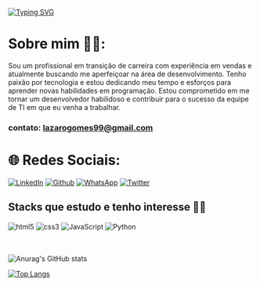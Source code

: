 [![Typing SVG](https://readme-typing-svg.herokuapp.com/?color=696969&size=35&center=true&vCenter=true&width=1000&lines=Olá,+Meu+nome+é+Lázaro+Gomes.;+:%29)](https://git.io/typing-svg)

# Sobre mim 🧑‍💻: 
Sou um profissional em transição de carreira com experiência em vendas e atualmente buscando me aperfeiçoar na área de desenvolvimento. Tenho paixão por tecnologia e estou dedicando meu tempo e esforços para aprender novas habilidades em programação. Estou comprometido em me tornar um desenvolvedor habilidoso e contribuir para o sucesso da equipe de TI em que eu venha a trabalhar.
### contato: lazarogomes99@gmail.com


# 🌐 Redes Sociais: 
[![LinkedIn](https://img.shields.io/badge/LinkedIn-0077B5?style=for-the-badge&logo=linkedin&logoColor=white)](https://www.linkedin.com/in/lazaro-g/)
[![Github](https://img.shields.io/badge/GitHub-100000?style=for-the-badge&logo=github&logoColor=white)](https://github.com/lazarogomes99)
[![WhatsApp](https://img.shields.io/badge/WhatsApp-25D366?style=for-the-badge&logo=whatsapp&logoColor=white)](https://contate.me/lazarodev)
[![Twitter](https://img.shields.io/badge/Twitter-1DA1F2?style=for-the-badge&logo=twitter&logoColor=white)](https://twitter.com/lazarx99)



## Stacks que estudo e tenho interesse 🧑‍💻

<div style="display: inline_block">
    <img align="center" alt= "html5" src="https://img.shields.io/badge/HTML5-E34F26?style=for-the-badge&logo=html5&logoColor=white">
    <img align="center" alt= "css3" src="https://img.shields.io/badge/CSS3-1572B6?style=for-the-badge&logo=css3&logoColor=white">
    <img align="center" alt= "JavaScript" src="https://img.shields.io/badge/JavaScript-F7DF1E?style=for-the-badge&logo=javascript&logoColor=black">
    <img align="center" alt= "Python" src="https://img.shields.io/badge/Python-14354C?style=for-the-badge&logo=python&logoColor=white">
</div>
<br><br>

![Anurag's GitHub stats](https://github-readme-stats.vercel.app/api?username=lazarogomes99&show_icons=true&theme=dracula)

[![Top Langs](https://github-readme-stats.vercel.app/api/top-langs/?username=lazarogomes99&layout=compact&theme=dracula)](https://github.com/anuraghazra/github-readme-stats)
